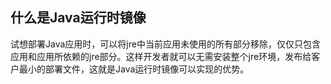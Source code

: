 ## 什么是Java运行时镜像
试想部署Java应用时，可以将jre中当前应用未使用的所有部分移除，仅仅只包含应用和应用所依赖的jre部分。这样开发者就可以无需安装整个jre环境，发布给客户最小的部署文件，这就是Java运行时镜像可以实现的优势。
